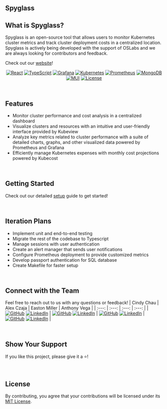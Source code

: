 ## Spyglass

## What is Spyglass?

Spyglass is an open-source tool that allows users to monitor Kubernetes cluster metrics and track cluster deployment costs in a centralized location.
Spyglass is actively being developed with the support of OSLabs and we are always looking for contributors and feedback.

Check out our [website](https://spyglass-website.vercel.app/)!
<br/>

<div align="center">
<!-- https://ileriayo.github.io/markdown-badges/#markdown-badges -->

[![React](https://img.shields.io/badge/react-%2320232a.svg?style=for-the-badge&logo=react&logoColor=%2361DAFB)](https://reactjs.org/)
[![TypeScript](https://img.shields.io/badge/typescript-%23007ACC.svg?style=for-the-badge&logo=typescript&logoColor=white)](https://www.typescriptlang.org/)
[![Grafana](https://img.shields.io/badge/grafana-%23F46800.svg?style=for-the-badge&logo=grafana&logoColor=white)](https://grafana.com/)
[![Kubernetes](https://img.shields.io/badge/kubernetes-%23326ce5.svg?style=for-the-badge&logo=kubernetes&logoColor=white)](https://kubernetes.io/)
[![Prometheus](https://img.shields.io/badge/Prometheus-E6522C?style=for-the-badge&logo=Prometheus&logoColor=white)](https://prometheus.io/)
[![MongoDB](https://img.shields.io/badge/MongoDB-%234ea94b.svg?style=for-the-badge&logo=mongodb&logoColor=white)](https://www.mongodb.com/)
[![MUI](https://img.shields.io/badge/MUI-%230081CB.svg?style=for-the-badge&logo=mui&logoColor=white)](https://mui.com/)
[![License](https://img.shields.io/github/license/Ileriayo/markdown-badges?style=for-the-badge)](public/LICENSE)

</div>

<br/>

## Features

- Monitor cluster performance and cost analysis in a centralized dashboard
- Visualize clusters and resources with an intuitive and user-friendly interface provided by Kubeview
- Analyze key metrics related to cluster performance with a suite of detailed charts, graphs, and other visualized data powered by Prometheus and Grafana
- Efficiently manage Kubernetes expenses with monthly cost projections powered by Kubecost

<br/>

## Getting Started

Check out our detailed [setup](/SETUP.md) guide to get started!

<br/>

## Iteration Plans

- Implement unit and end-to-end testing
- Migrate the rest of the codebase to Typescript
- Manage sessions with user authentication
- Create an alert manager that sends user notifications
- Configure Prometheus deployment to provide customized metrics
- Develop passport authentication for SQL database
- Create Makefile for faster setup
<br/>

## Connect with the Team

Feel free to reach out to us with any questions or feedback!
| Cindy Chau | Alex Czaja | Easton Miller | Anthony Vega |
| :---: | :---: | :---: | :---: |
| [![GitHub](https://skillicons.dev/icons?i=github)](https://github.com/cindychau1) [![LinkedIn](https://skillicons.dev/icons?i=linkedin)](https://www.linkedin.com/in/cindychau11/) | [![GitHub](https://skillicons.dev/icons?i=github)](https://github.com/aczaja85) [![LinkedIn](https://skillicons.dev/icons?i=linkedin)](https://www.linkedin.com/in/alex-czaja/) | [![GitHub](https://skillicons.dev/icons?i=github)](https://github.com/jEastonMiller) [![LinkedIn](https://skillicons.dev/icons?i=linkedin)](https://www.linkedin.com/in/j-easton-miller/) | [![GitHub](https://skillicons.dev/icons?i=github)](https://github.com/anthonyrvega) [![LinkedIn](https://skillicons.dev/icons?i=linkedin)](https://www.linkedin.com/in/anthony-r-vega/) |

<br/>

## Show Your Support

If you like this project, please give it a ⭐️!

<br/>

## License

By contributing, you agree that your contributions will be licensed under its [MIT License](/LICENSE).
